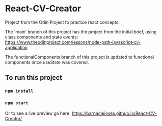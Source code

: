 # React-CV-Creator

Project from the Odin Project to practice react concepts.

The 'main' branch of this project has the project from the initial brief, using class components and state events: 
https://www.theodinproject.com/lessons/node-path-javascript-cv-application

The functionalComponents branch of this project is updated to functional components once useState was covered.

## To run this project

### `npm install`

### `npm start`

Or to see a live preview go here: https://barnaclejones.github.io/React-CV-Creator/


